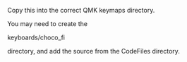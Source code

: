 Copy this into the correct QMK keymaps directory.

You may need to create the

keyboards/choco_fi

directory, and add the source from the CodeFiles directory.
